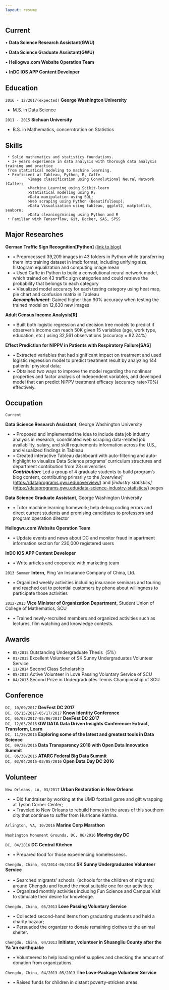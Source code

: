 ```yaml
---
layout: resume
---  
```


## Current

•	**Data Science Research Assistant(GWU)**     

•	**Data Science Graduate Assistant(GWU)**

•	**Hellogwu.com Website Operation Team**

•	**InDC IOS APP Content Developer**

## Education

`2016 - 12/2017(expected)`
 __George Washington University__
* M.S. in Data Science

`2011 - 2015`
__Sichuan University__
* B.S. in Mathematics, concerntration on Statistics 

## Skills    

```
 • Solid mathematics and statistics foundations. 
 • 3+ years experience in data analysis with thorough data analysis training and practice 
 from statistical modeling to machine learning.   
 • Proficient at Tableau, Python, R, Caffe  
          >Image classification using Convolutional Neural Network (Caffe);  
          >Machine Learning using Scikit-learn
          >Statistical modeling using R;  
          >Data manipulation using SQL;  
          >Web scraping using Python (BeautifulSoup);  
          >Data Visualization using tableau, ggplot2, matplotlib, seaborn;  
          >Data cleaning/mining using Python and R   
 • Familiar with Tensorflow, Git, Docker, SAS, SPSS  
```

## Major Researches

**German Traffic Sign Recognition[Python]**
[(link to blog)](https://san-wang.github.io/blog/GTSRB/) 

* •	Preprocessed 39,209 images in 43 folders in Python while transferring them into training dataset in lmdb format, including unifying size, histogram equalization and computing image mean
* • Used Caffe in Python to build a convolutional neural network model, which trained on 43 traffic sign categories and could retrieve the probability that belongs to each category 
* • Visualized model accuracy for each testing category using heat map, pie chart and confusion matrix in Tableau  
_**Accomplishment**_: Gained higher than 90% accuracy when testing the trained model on 12,630 new images

**Adult Census Income Analysis[R]** 
* •	Built both logistic regression and decision tree models to predict if observer’s income can reach 50K given 15 variables (age, work type, education, etc.) using 32,561 observations (accuracy = 82.24%)

**Effect Prediction for NIPPV in Patients with Respiratory Failure[SAS]**              
* •	Extracted variables that had significant impact on treatment and used logistic regression model to predict treatment result by analyzing 144 patients’ physical data;
* •	Obtained two ways to improve the model regarding the nonlinear properties and factor analysis of independent variables, and developed model that can predict NIPPV treatment efficacy (accuracy rate>70%) effectively.                                 

## Occupation

`Current`  

__Data Science Research Assistant__, George Washington University 

- •	Proposed and implemented the idea to include data job industry analysis in research, coordinated web scraping data-related job availability, salary, and skill requirements information across the U.S., and visualized findings in Tableau
- •	Created interactive Tableau dashboard with auto-filtering and auto-highlight to visualize Data Science programs’ curriculum structures and department contribution from 23 universities  
_**Contribution**_: Led a group of 4 graduate students to build program’s blog content, contributing primarily to the _[overview]_(https://dataprograms.gwu.edu/overview/) and _[industry statistics]_(https://dataprograms.gwu.edu/data-science-industry-statistics/) pages  

__Data Science Graduate Assistant__, George Washington University 

- •	Tutor machine learning homework; help debug coding errors and direct current students and promising candidates to professors and program operation director  

__Hellogwu.com Website Operation Team__

- •	Update events and news about DC and monitor fraud in apartment information section for 230,000 registered users  

__InDC IOS APP Content Developer__

- •	Write articles and cooperate with marketing team
 
`2013 Summer`
__Intern__, Ping ’an Insurance Company of China, Ltd.

- •	Organized weekly activities including insurance seminars and touring and reached out to potential customers by phone about willingness to participate those activities

`2012-2013`
__Vice Minister of Organization Department__, Student Union of College of Mathematics, SCU      
- •	Trained newly-recruited members and organized activities such as lectures, film watching and knowledge contests.

## Awards
* `05/2015` Outstanding Undergraduate Thesis（5%） 
* `01/2015` Excellent Volunteer of SK Sunny Undergraduates Volunteer Service  
* `11/2014` Second Class Scholarship   
* `05/2013` Active Volunteer in Love Passing Voluntary Service of SCU  
* `04/2013` Second Prize in Undergraduates Tennis Championship of SCU

## Conference

`DC, 10/09/2017` **DevFest DC 2017**  
`DC, 05/15/2017-05/17/2017` **Know Identity Conference**  
`DC, 05/05/2017-05/06/2017` **DevFest DC 2017**  
`DC, 12/03/2016` **GW DATA Data Driven Insights Conference: Extract, Transform, Learn**  
`DC, 11/29/2016` **Exploring some of the latest and greatest tools in Data Science**  
`DC, 09/28/2016` **Data Transparency 2016 with Open Data Innovation Summit**  
`DC, 06/30/2016` **ATARC Federal Big Data Summit**  
`DC, 03/04/2016-03/05/2016` **Open Data Day DC 2016**  


## Volunteer

`New Orleans, LA, 03/2017` **Urban Restoration in New Orleans**	                                             
* •	Did fundraiser by working at the UMD football game and gift wrapping at Tyson Corner Center;
* •	Traveled to New Orleans to rebuild homes in the areas of this southern city that continue to suffer from Hurricane Katrina.

`Arlington, VA, 10/2016` **Marine Corp Marathon**	                                                        


`Washington Monument Grounds, DC, 06/2016` **Moving day DC**                                         


`DC, 04/2016` **DC Central Kitchen**
* •	Prepared food for those experiencing homelessness.

`Chengdu, China, 03/2014-06/2014` **SK Sunny Undergraduates Volunteer Service**	                         
* •	Searched migrants' schools（schools for the children of migrants） around Chengdu and found the most suitable one for our activities; 
* •	Organized monthly activities including Fun Science and Campus Visit to stimulate their desire for knowledge.

`Chengdu, China, 05/2013` **Love Passing Voluntary Service**	                                         
* •	Collected second-hand items from graduating students and held a charity bazaar;
* •	Persuaded the organizer to donate remaining clothes to the animal shelter.

`Chengdu, China, 04/2013` **Initiator, volunteer in Shuangliu County after the Ya ’an earthquake**               
* •	Volunteered to help loading relief supplies and checking the amount of donation from organizations.

`Chengdu, China, 04/2013-05/2013` **The Love-Package Volunteer Service**                                      
* •	Raised funds for children in distant poverty-stricken areas.


<!-- ### Footer

Last updated: November 2017 -->


